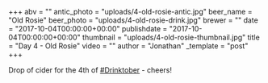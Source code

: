 +++
abv = ""
antic_photo = "uploads/4-old-rosie-antic.jpg"
beer_name = "Old Rosie"
beer_photo = "uploads/4-old-rosie-drink.jpg"
brewer = ""
date = "2017-10-04T00:00:00+00:00"
publishdate = "2017-10-04T00:00:00+00:00"
thumbnail = "uploads/4-old-rosie-thumbnail.jpg"
title = "Day 4 - Old Rosie"
video = ""
author = "Jonathan"
_template = "post"
+++

Drop of cider for the 4th of [#Drinktober](https://www.facebook.com/hashtag/drinktober?epa=HASHTAG) - cheers!
